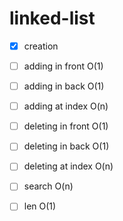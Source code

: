 # linked-list

- [x] creation

- [ ] adding in front O(1)
- [ ] adding in back O(1)
- [ ] adding at index O(n)

- [ ] deleting in front O(1)
- [ ] deleting in back O(1)
- [ ] deleting at index O(n)

- [ ] search O(n)

- [ ] len O(1)

